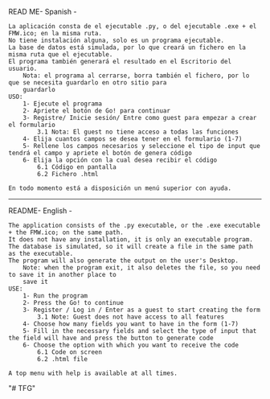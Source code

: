 
READ ME- Spanish -

	La aplicación consta de el ejecutable .py, o del ejecutable .exe + el FMW.ico; en la misma ruta.
	No tiene instalación alguna, solo es un programa ejecutable. 
	La base de datos está simulada, por lo que creará un fichero en la misma ruta que el ejecutable.
	El programa también generará el resultado en el Escritorio del usuario.
		Nota: el programa al cerrarse, borra también el fichero, por lo que se necesita guardarlo en otro sitio para
		guardarlo
	USO:
		1- Ejecute el programa
		2- Apriete el botón de Go! para continuar
		3- Registre/ Inicie sesión/ Entre como guest para empezar a crear el formulario
			3.1 Nota: El guest no tiene acceso a todas las funciones
		4- Elija cuantos campos se desea tener en el formulario (1-7)
		5- Rellene los campos necesarios y seleccione el tipo de input que tendrá el campo y apriete el botón de genera código
		6- Elija la opción con la cual desea recibir el código
			6.1 Código en pantalla
			6.2 Fichero .html

	En todo momento está a disposición un menú superior con ayuda. 

----------------------------------------------------------------------------------------------------------------------

README- English -

	The application consists of the .py executable, or the .exe executable + the FMW.ico; on the same path.
	It does not have any installation, it is only an executable program.
	The database is simulated, so it will create a file in the same path as the executable.
	The program will also generate the output on the user's Desktop.
		Note: when the program exit, it also deletes the file, so you need to save it in another place to
		save it
	USE:
		1- Run the program
		2- Press the Go! to continue
		3- Register / Log in / Enter as a guest to start creating the form
			3.1 Note: Guest does not have access to all features
		4- Choose how many fields you want to have in the form (1-7)
		5- Fill in the necessary fields and select the type of input that the field will have and press the button to generate code
		6- Choose the option with which you want to receive the code
			6.1 Code on screen
			6.2 .html file

	A top menu with help is available at all times.
"# TFG" 
